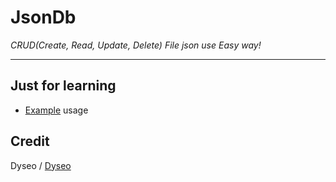# JsonDb
_CRUD(Create, Read, Update, Delete) File json use Easy way!_

___

## Just for learning
- [Example](test.py) usage

## Credit
Dyseo / [Dyseo](https://www.github.com/dyseo)
